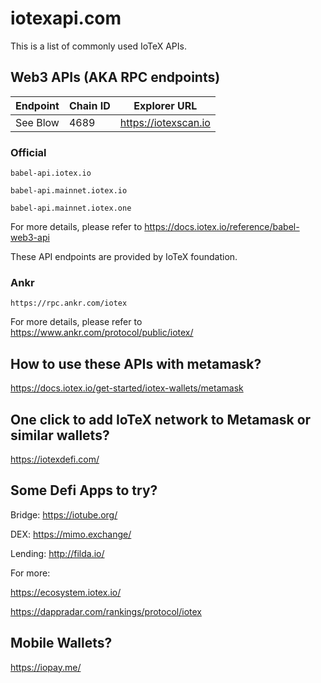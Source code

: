 # iotexapi.com

This is a list of commonly used IoTeX APIs.

## Web3 APIs (AKA RPC endpoints)



| Endpoint | Chain ID | Explorer URL |
| ------- | ---------| -------------| 
| See Blow | 4689 | https://iotexscan.io |



### Official

```
babel-api.iotex.io
```
```
babel-api.mainnet.iotex.io
```
```
babel-api.mainnet.iotex.one
```

For more details, please refer to https://docs.iotex.io/reference/babel-web3-api

These API endpoints are provided by IoTeX foundation.


### Ankr

```
https://rpc.ankr.com/iotex
```

For more details, please refer to https://www.ankr.com/protocol/public/iotex/


## How to use these APIs with metamask?

https://docs.iotex.io/get-started/iotex-wallets/metamask

## One click to add IoTeX network to Metamask or similar wallets?

https://iotexdefi.com/

## Some Defi Apps to try?

Bridge: https://iotube.org/

DEX: https://mimo.exchange/

Lending: http://filda.io/

For more: 

https://ecosystem.iotex.io/

https://dappradar.com/rankings/protocol/iotex


## Mobile Wallets?

https://iopay.me/

